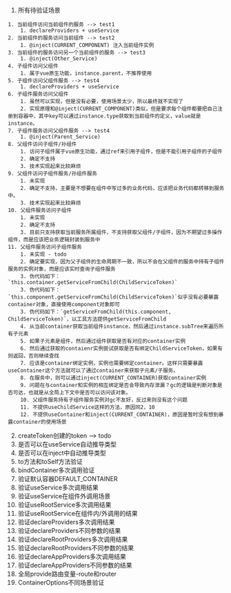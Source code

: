 
1. 所有待验证场景
```
1. 当前组件访问当前组件的服务 --> test1
    1. declareProviders + useService
2. 当前组件的服务访问当前组件 --> test2
    1. @inject(CURRENT_COMPONENT) 注入当前组件实例
3. 当前组件的服务访问另一个当前组件的服务 --> test3
    1. @inject(Other_Service)
4. 子组件访问父组件
    1. 属于vue原生功能，instance.parent，不推荐使用
5. 子组件访问父组件服务 --> test4
    1. declareProviders + useService
6. 子组件服务访问父组件
    1. 虽然可以实现，但是没有必要，使用场景太少，所以最终就不实现了
    2. 实现原理和@inject(CURRENT_COMPONENT)类似，但是要求每个组件都要把自己注册到容器中，其中key可以通过instance.type获取到当前组件的定义，value就是instance。
7. 子组件服务访问父组件服务 --> test4
    1. @inject(Parent_Service)
8. 父组件访问子组件/孙组件
    1. 访问子组件属于vue原生功能，通过ref来引用子组件，但是不能引用子组件的子组件
    2. 确定不支持
    3. 技术实现起来比较麻烦
9. 父组件访问子组件服务/孙组件服务
    1. 未实现
    2. 确定不支持，主要是不想要在组件中写过多的业务代码，应该把业务代码都转移到服务中。
    3. 技术实现起来比较麻烦
10. 父组件服务访问子组件
    1. 未实现
    2. 确定不支持
    3. 目前只支持获取当前服务所属组件，不支持获取父组件/子组件，因为不期望过多操作组件，而是应该把业务逻辑封装到服务中
11. 父组件服务访问子组件服务
    1. 未实现 - todo
    2. 确定要实现，因为父子组件的生命周期不一致，所以不会在父组件的服务中持有子组件服务的实例对象，而是应该实时查询子组件服务
    3. 伪代码如下：`this.container.getServiceFromChild(ChildServiceToken)`
    3. 伪代码如下：`this.component.getServiceFromChild(ChildServiceToken)`似乎没有必要暴露container对象，直接使用component对象即可
    3. 伪代码如下：`getServiceFromChild(this.component, ChildServiceToken)`，以工具方法提供getServiceFromChild
    4. 从当前container获取当前组件instance，然后通过instance.subTree来遍历所有子元素
    5. 如果子元素是组件，然后通过组件获取是否有对应的container实例
    6. 然后通过获取的contaienr实例尝试获取是否有绑定ChildServiceToken，如果有则返回，否则继续查找
    7. 应该是container绑定实例，实例也需要绑定container。这样只需要暴露useContainer这个方法就可以了通过container来获取子元素/子服务。
    8. 在服务中，则可以通过inject(CURRENT_CONTAINER)获取container实例
    9. 问题在与container和实例的相互绑定是否会导致内存泄漏？gc的逻辑是判断对象是否可达，也就是从全局上下文中是否可以访问该对象。
    10. 父组件服务持有子组件服务实例对gc不友好，反过来则没有这个问题
    11. 不提供useChildService这样的方法，原因同2，10
    12. 不提供useContainer和inject(CURRENT_CONTAINER)，原因是暂时没有想到暴露container的使用场景
```
2. createToken创建的token --> todo
  1. 是否可以在useService自动推导类型
  1. 是否可以在inject中自动推导类型
4. to方法和toSelf方法验证
5. bindContainer多次调用验证
6. 验证默认容器DEFAULT_CONTAINER
7. 验证useService多次调用结果
8. 验证useService在组件外调用场景
9. 验证useRootService多次调用结果
10. 验证useRootService在组件内/外调用的结果
11. 验证declareProviders多次调用结果
12. 验证declareProviders不同参数的结果
13. 验证declareRootProviders多次调用结果
14. 验证declareRootProviders不同参数的结果
15. 验证declareAppProviders多次调用结果
16. 验证declareAppProviders不同参数的结果
17. 全局provide路由变量-route和router
3. ContainerOptions不同场景验证

